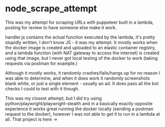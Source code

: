 # node_scrape_attempt
This was my attempt for scraping URLs with puppeteer built in a lambda, posting for review to have someone else make it work.  
  
handler.js contains the actual function executed by the lambda, it's pretty stupidly written, I don't know JS - it was my attempt. It mostly works when the docker image is created and uploaded to an elastic container registry, and a lambda function (with NAT gateway to access the internet) is created using that image, but I never got local testing of the docker to work (taking requests via postman for example.)  
  
Although it mostly works, it randomly crashes/fails/hangs up for no reason I was able to determine, and when it does work it randomly screenshots blank white, or just a single element - usually an ad. It does pass all the bot checks I could to test with it though.  
  
This was my closest attempt, but I did try using python/playwright/playwright-stealth and in a basically exactly opposite experience it works great running the docker locally (sending a postman request to the docker), however I was not able to get it to run in a lambda at all. That project is here ->
